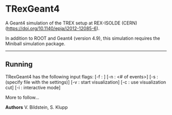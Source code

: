 # TRexGeant4

A Geant4 simulation of the TREX setup at REX-ISOLDE (CERN) (https://doi.org/10.1140/epja/i2012-12085-6).

In addition to ROOT and Geant4 (version 4.9), this simulation requires the Miniball simulation package.

-----------------------------------------
Running
-----------------------------------------
TRexGeant4 has the following input flags:
        [-f <string>: <output filename>]
		  [-n <int   >: <# of events>]
		  [-s <string>: <settings file>                        (specify file with the settings)]
		  [-v         : start visualization]
		  [-c         : use visualization cut]
		  [-i         : interactive mode]
																
More to follow...

**Authors** V. Bildstein, S. Klupp
